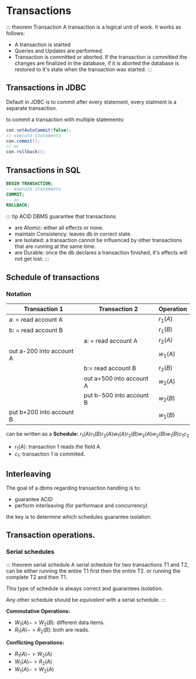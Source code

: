 # Transactions

::: theorem Transaction
A transaction is a logical unit of work.
It works as follows:
+ A transaction is started
+ Queries and Updates are performed.
+ Transaction is committed or aborted.
If the transaction is committed the changes are finalized in the database, if it is aborted the database is restored to it's state when the transaction was started.
:::

## Transactions in JDBC
Default in JDBC is to commit after every statement, every statment is a separate transaction.

to commit a transaction with multiple statements:

```java
con.setAutoCommit(false);
// execute statements
con.commit();
// or
con.rollback();
```

## Transactions in SQL

```sql
BEGIN TRANSACTION;
-- execute statements
COMMIT;
-- or
ROLLBACK;
```

::: tip ACID
DBMS guarantee that transactions:
+ are Atomic: either all effects or none.
+ maintain Consistency: leaves db in correct state.
+ are Isolated: a transaction cannot be influenced by other transactions that are running at the same time.
+ are Durable: once the db declares a transaction finished, it's effects will not get lost.
:::

## Schedule of transactions

### Notation

| Transaction 1 | Transaction 2 | Operation |
| ------------- | ------------- | --------- |
| a: = read account A | | $r_1(A)$ |
| b: = read account B | | $r_1(B)$ |
| | a: = read account A | $r_2(A)$ |
| out a-200 into account A | | $w_1(A)$ |
| | b:= read account B | $r_2(B)$ |
| | out a+500 into account A | $w_2(A)$ |
| | put b-500 into account B | $w_2(B)$ |
| put b+200 into account B | | $w_1(B)$ |

can be written as a **Schedule:** $r_1(A)r_1(B)r_2(A)w_1(A)r_2(B)w_2(A)w_2(B)w_1(B)c_1c_2$

+ $r_1(A)$: transaction 1 reads the field A.
+ $c_1$: transaction 1 is commited.

## Interleaving

The goal of a dbms regarding transaction handling is to:
+ guarantee ACID
+ perform interleaving (for performace and concurrency)

the key is to determine which schedules guarantee isolation.

## Transaction operations.

### Serial schedules

::: theorem serial schedule
A serial schedule for two transactions T1 and T2, can be either running the entire T1 first then the entire T2. or running the complete T2 and then T1.

This type of schedule is always correct and guarantees *Isolation*.

Any other schedule should be *equivalent* with a serial schedule.
:::

**Commutative Operations:**
+ $W_1(A) -> W_2(B)$: different data items.
+ $R_1(A) -> R_2(B)$: both are reads.

**Conflicting Operations:**
+ $R_1(A) -> W_2(A)$
+ $W_1(A) -> R_2(A)$
+ $W_1(A) -> W_2(A)$